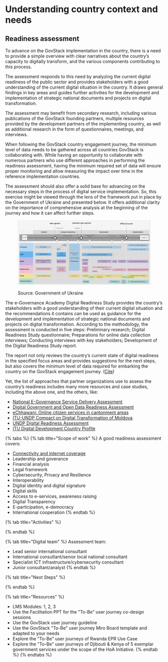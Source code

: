 # Understanding country context and needs

## Readiness assessment

To advance on the GovStack implementation in the country, there is a need to provide a simple overview with clear narratives about the country’s capacity to digitally transform, and the various components contributing to this process.&#x20;

The assessment responds to this need by analyzing the current digital readiness of the public sector and provides stakeholders with a good understanding of the current digital situation in the country. It draws general findings in key areas and guides further activities for the development and implementation of strategic national documents and projects on digital transformation.&#x20;

The assessment may benefit from secondary research, including various publications of the GovStack founding partners, multiple resources provided by the development partners of the implementing country, as well as additional research in the form of questionnaires, meetings, and interviews.&#x20;

When following the GovStack country engagement journey, the minimum level of data needs to be gathered across all countries GovStack is collaborating with. While having an opportunity to collaborate with numerous partners who use different approaches in performing the readiness assessment, having the minimum required set of data will ensure proper monitoring and allow measuring the impact over time in the reference implementation countries. &#x20;

The assessment should also offer a solid base for advancing on the necessary steps in the process of digital service implementation. So, this exercise might be viewed through the lens of the framework put in place by the Government of Ukraine and presented below. It offers additional clarity on the importance of comprehensive analysis at the beginning of the journey and how it can affect further steps. &#x20;

<figure><img src="../../../.gitbook/assets/GetImage (3).png" alt=""><figcaption><p>Source: Government of Ukraine</p></figcaption></figure>

The e-Governance Academy Digital Readiness Study provides the country’s stakeholders with a good understanding of their current digital situation and the recommendations it contains can be used as guidance for the development and implementation of strategic national documents and projects on digital transformation. According to the methodology, the assessment is conducted in five steps: Preliminary research; Digital Readiness Study questionnaire; Preparations for online data collection interviews; Conducting interviews with key stakeholders; Development of the Digital Readiness Study report.&#x20;

The report not only reviews the country’s current state of digital readiness in the specified focus areas and provides suggestions for the next steps, but also covers the minimum level of data required for embarking the country on the GovStack engagement journey. ([Cite](https://ega.ee/wp-content/uploads/2022/07/Kenya-Digital-Readiness-Study.pdf))&#x20;

Yet, the list of approaches that partner organizations use to assess the country’s readiness includes many more resources and case studies, including the above one, and the others, like:&#x20;

* [National E-Governance Service Delivery Assessment](https://nesda.gov.in/publicsite/)&#x20;
* [Digital Government and Open Data Readiness Assessment](https://openknowledge.worldbank.org/handle/10986/32547)&#x20;
* [eChhawani: Online citizen services in cantonment areas](https://egov.org.in/case-studies/echhawani-cantonment-areas/)&#x20;
* [ITU-UNDP Compact on Digital Transformation of Moldova](https://www.itu.int/en/ITU-D/Regional-Presence/Europe/Documents/Events/2021/Regional%20Innovation%20Forum/Digital\_Moldova.pdf)&#x20;
* [UNDP Digital Readiness Assessment](https://www.undp.org/digital/transformations)&#x20;
* [ITU Digital Development Country Profile](https://euc-onenote.officeapps.live.com/o/ITU%20Digital%20Development%20Country%20Profile)&#x20;

{% tabs %}
{% tab title="Scope of work" %}
A good readiness assessment covers:

* [Connectivity and internet coverage](connectivity-and-internet-coverage.md)
* Leadership and goverance
* Financial analysis
* Legal framework
* Cybersecurity, Privacy and Resilience
* Interoperability
* Digital identity and digital signature
* Digital skills
* Access to e-services, awareness raising
* Digital Transparency
* E-participation, e-democracy
* International cooperation
{% endtab %}

{% tab title="Activities" %}

{% endtab %}

{% tab title="Digital team" %}
Assessment team: &#x20;

* Lead senior international consultant&#x20;
* International consultant/senior local national consultant&#x20;
* Specialist ICT infrastructure/cybersecurity consultant&#x20;
* Junior consultant/analyst&#x20;
{% endtab %}

{% tab title="Next Steps" %}

{% endtab %}

{% tab title="Resources" %}
* LMS Modules: 1, 2, 3 &#x20;
* Use the Facilitation PPT for the "To-Be" user journey co-design sessions &#x20;
* Use the GovStack user journey guideline &#x20;
* Use the GovStack "To-Be" user journey Miro Board template and adapted to your needs &#x20;
* Explore the "To-Be" user journeys of Rwanda EPR Use Case&#x20;
* Explore the  "To-Be" user journeys of Djibouti & Kenya of 5 exemplar government services under the scope of the HoA Initiative.&#x20;
{% endtab %}
{% endtabs %}
